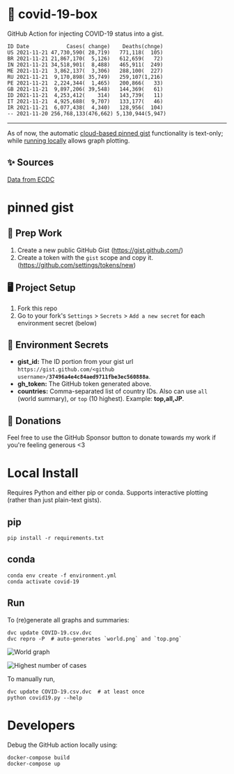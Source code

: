 # 🏥 covid-19-box

GitHub Action for injecting COVID-19 status into a gist.

```
ID Date            Cases( change)    Deaths(chnge)
US 2021-11-21 47,730,590( 28,719)   771,118(  105)
BR 2021-11-21 21,867,170(  5,126)   612,659(   72)
IN 2021-11-21 34,518,901(  8,488)   465,911(  249)
ME 2021-11-21  3,862,137(  3,306)   288,100(  227)
RU 2021-11-21  9,170,898( 35,749)   259,107(1,216)
PE 2021-11-21  2,224,344(  1,465)   200,866(   33)
GB 2021-11-21  9,897,206( 39,548)   144,369(   61)
ID 2021-11-21  4,253,412(    314)   143,739(   11)
IT 2021-11-21  4,925,688(  9,707)   133,177(   46)
IR 2021-11-21  6,077,438(  4,340)   128,956(  104)
-- 2021-11-20 256,768,133(476,662) 5,130,944(5,947)
```

---

As of now, the automatic [cloud-based pinned gist](#pinned-gist) functionality is text-only;
while [running locally](#local-install) allows graph plotting.

## ✨ Sources

[Data from ECDC](https://www.ecdc.europa.eu/en/publications-data/download-todays-data-geographic-distribution-covid-19-cases-worldwide)

# pinned gist

## 🎒 Prep Work
1. Create a new public GitHub Gist (https://gist.github.com/)
1. Create a token with the `gist` scope and copy it. (https://github.com/settings/tokens/new)

## 🖥 Project Setup
1. Fork this repo
1. Go to your fork's `Settings` > `Secrets` > `Add a new secret` for each environment secret (below)

## 🤫 Environment Secrets
- **gist_id:** The ID portion from your gist url `https://gist.github.com/<github username>/`**`37496a4e4c84aed9711fbe3ec560888a`**.
- **gh_token:** The GitHub token generated above.
- **countries:** Comma-separated list of country IDs. Also can use `all` (world summary), or `top` (10 highest). Example: **top,all,JP**.

## 💸 Donations

Feel free to use the GitHub Sponsor button to donate towards my work if you're feeling generous <3

# Local Install

Requires Python and either pip or conda. Supports interactive plotting (rather than just plain-text gists).

## pip

```
pip install -r requirements.txt
```

## conda

```
conda env create -f environment.yml
conda activate covid-19
```

## Run

To (re)generate all graphs and summaries:

```
dvc update COVID-19.csv.dvc
dvc repro -P  # auto-generates `world.png` and `top.png`
```

![World graph](world.png)

![Highest number of cases](top.png)

To manually run,

```
dvc update COVID-19.csv.dvc  # at least once
python covid19.py --help
```

# Developers

Debug the GitHub action locally using:

```
docker-compose build
docker-compose up
```
